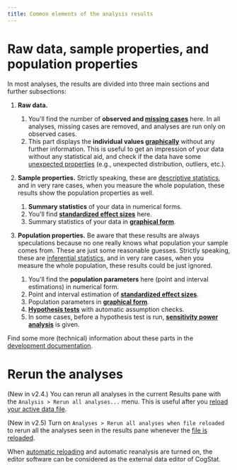 ```yaml
---
title: Common elements of the analysis results
---
```

# Raw data, sample properties, and population properties

In most analyses, the results are divided into three main sections and further subsections:

1. **Raw data.** 
    1. You'll find the number of **observed and [missing cases](Missing-data)** here. In all analyses, missing cases are removed, and analyses are run only on observed cases.
    2. This part displays the **individual values [graphically](Displaying-the-data-and-results-graphically)** without any further information. This is useful to get an impression of your data without any statistical aid, and check if the data have some [unexpected properties](Displaying-individual-data) (e.g., unexpected distribution, outliers, etc.).

2. **Sample properties.** Strictly speaking, these are [descriptive statistics](https://en.wikipedia.org/wiki/Descriptive_statistics), and in very rare cases, when you measure the whole population, these results show the population properties as well.
    1. **Summary statistics** of your data in numerical forms.
    2. You'll find **[standardized effect sizes](Standardized-effect-sizes)** here.
    3. Summary statistics of your data in **[graphical form](Displaying-the-data-and-results-graphically)**.
3. **Population properties.** Be aware that these results are always speculations because no one really knows what population your sample comes from. These are just some reasonable guesses. Strictly speaking, these are [inferential statistics](https://en.wikipedia.org/wiki/Statistical_inference), and in very rare cases, when you measure the whole population, these results could be just ignored.
    1. You'll find the **population parameters** here (point and interval estimations) in numerical form.
    2. Point and interval estimation of **[standardized effect sizes](Standardized-effect-sizes)**.
    3. Population parameters in **[graphical form](Displaying-the-data-and-results-graphically)**.
    4. **[Hypothesis tests](Hypothesis-tests)** with automatic assumption checks.
    5. In some cases, before a hypothesis test is run, **[sensitivity power analysis](Power-analysis)** is given.

Find some more (technical) information about these parts in the [development documentation](https://github.com/cogstat/cogstat/wiki/How-to-compile-the-results%3F#results-to-compile).

# Rerun the analyses

(New in v2.4.) You can rerun all analyses in the current Results pane with the `Analysis > Rerun all analyses...` menu. This is useful after you [reload your active data file](Handling-data#how-to-edit-your-data).

(New in v2.5) Turn on `Analyses > Rerun all analyses when file reloaded` to rerun all the analyses seen in the results pane whenever the [file is reloaded](Handling-data#how-to-edit-your-data).

When [automatic reloading](Handling-data#how-to-edit-your-data) and automatic reanalysis are turned on, the editor software can be considered as the external data editor of CogStat.
